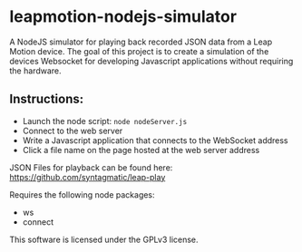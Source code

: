 leapmotion-nodejs-simulator
===========================

A NodeJS simulator for playing back recorded JSON data from a Leap Motion device. The goal of this project is to create a simulation of the devices Websocket for developing Javascript applications without requiring the hardware.

Instructions:
---------------
* Launch the node script: `node nodeServer.js`
* Connect to the web server
* Write a Javascript application that connects to the WebSocket address
* Click a file name on the page hosted at the web server address

JSON Files for playback can be found here:
https://github.com/syntagmatic/leap-play

Requires the following node packages:
* ws
* connect

This software is licensed under the GPLv3 license.
